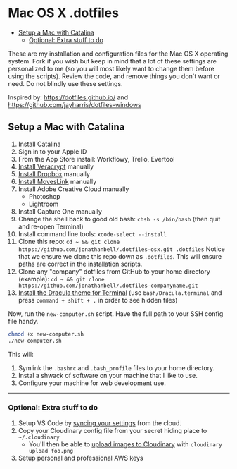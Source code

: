 # Mac OS X .dotfiles

<!-- TOC depthFrom:2 orderedList:false -->

- [Setup a Mac with Catalina](#setup-a-mac-with-catalina)
  - [Optional: Extra stuff to do](#optional-extra-stuff-to-do)

<!-- /TOC -->

These are my installation and configuration files for the Mac OS X operating system. Fork if you wish but keep in mind that a lot of these settings are personalized to me (so you will most likely want to change them before using the scripts). Review the code, and remove things you don't want or need. Do not blindly use these settings.

Inspired by: <https://dotfiles.github.io/> and <https://github.com/jayharris/dotfiles-windows>

## Setup a Mac with Catalina

1. Install Catalina
1. Sign in to your Apple ID
1. From the App Store install: Workflowy, Trello, Evertool
1. [Install Veracrypt](https://www.veracrypt.fr/en/Downloads.html) manually
1. [Install Dropbox](https://www.dropbox.com/install) manually
1. [Install MovesLink](http://moveslink.static.movescount.com/mac/download.htm?_ga=2.58506541.663209658.1576552893-189153876.1576552893) manually
1. Install Adobe Creative Cloud manually
    - Photoshop
    - Lightroom
1. Install Capture One manually
1. Change the shell back to good old bash: `chsh -s /bin/bash` (then quit and re-open Terminal)
1. Install command line tools: `xcode-select --install`
1. Clone this repo: `cd ~ && git clone https://github.com/jonathanbell/.dotfiles-osx.git .dotfiles` Notice that we ensure we clone this repo down as `.dotfiles`. This will ensure paths are correct in the installation scripts.
1. Clone any "company" dotfiles from GitHub to your home directory (example): `cd ~ && git clone https://github.com/jonathanbell/.dotfiles-companyname.git`
1. [Install the Dracula theme for Terminal](https://draculatheme.com/terminal/) (use `bash/Dracula.terminal` and press `command + shift + .` in order to see hidden files)

Now, run the `new-computer.sh` script. Have the full path to your SSH config file handy.

```bash
chmod +x new-computer.sh
./new-computer.sh
```

This will:

1. Symlink the `.bashrc` and `.bash_profile` files to your home directory.
2. Instal a shwack of software on your machine that I like to use.
3. Configure your machine for web development use.

---

### Optional: Extra stuff to do

1. Setup VS Code by [syncing your settings](https://marketplace.visualstudio.com/items?itemName=Shan.code-settings-sync) from the cloud.
1.  Copy your Cloudinary config file from your secret hiding place to `~/.cloudinary`
    - You'll then be able to [upload images to Cloudinary](https://www.npmjs.com/package/cloudinary-cli#upload) with `cloudinary upload foo.png`
1.  Setup personal and professional AWS keys
